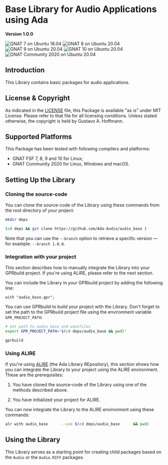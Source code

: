 Base Library for Audio Applications using Ada
=============================================

**Version 1.0.0**

![GNAT 7 on Ubuntu 18.04](https://github.com/Ada-Audio/audio_base/workflows/GNAT%207%20on%20Ubuntu%2018.04/badge.svg)
![GNAT 8 on Ubuntu 20.04](https://github.com/Ada-Audio/audio_base/workflows/GNAT%208%20on%20Ubuntu%2020.04/badge.svg)
![GNAT 9 on Ubuntu 20.04](https://github.com/Ada-Audio/audio_base/workflows/GNAT%209%20on%20Ubuntu%2020.04/badge.svg)
![GNAT 10 on Ubuntu 20.04](https://github.com/Ada-Audio/audio_base/workflows/GNAT%2010%20on%20Ubuntu%2020.04/badge.svg)
![GNAT Community 2020 on Ubuntu 20.04](https://github.com/Ada-Audio/audio_base/workflows/GNAT%20Community%202020%20on%20Ubuntu%2020.04/badge.svg)


Introduction
------------

This Library contains basic packages for audio applications.


License & Copyright
-------------------

As indicated in the [LICENSE](LICENSE) file, this Package is available "as is"
under MIT License. Please refer to that file for all licensing conditions.
Unless stated otherwise, the copyright is held by Gustavo A. Hoffmann.


Supported Platforms
-------------------

This Package has been tested with following compilers and platforms:

- GNAT FSF 7, 8, 9 and 10 for Linux;
- GNAT Community 2020 for Linux, Windows and macOS.


Setting Up the Library
----------------------

### Cloning the source-code

You can clone the source-code of the Library using these commands from the root
directory of your project:

```sh
mkdir deps

(cd deps && git clone https://github.com/Ada-Audio/audio_base )
```

Note that you can use the `--branch` option to retrieve a specific version —
for example: `--branch 1.0.0`.

### Integration with your project

This section describes how to manually integrate the Library into your GPRbuild
project. If you're using ALIRE, please refer to the next section.

You can include the Library in your GPRbuild project by adding the following
line:

```
with "audio_base.gpr";
```

You can use GPRbuild to build your project with the Library. Don't forget
to set the path to the GPRbuild project file using the environment variable
`GPR_PROJECT_PATH`:


```sh
# Set path to audio_base and wavefiles
export GPR_PROJECT_PATH="$(cd deps/audio_base && pwd)"

gprbuild
```

### Using ALIRE

If you're using [ALIRE](https://alire.ada.dev) (the Ada LIbrary REpository),
this section shows how you can integrate the Library to your project using the
ALIRE environment. These are the prerequisites:

1. You have cloned the source-code of the Library using one of the methods
   described above.

2. You have initialized your project for ALIRE.

You can now integrate the Library to the ALIRE environment using these
commands:

```sh
alr with audio_base      --use $(cd deps/audio_base      && pwd)
```


Using the Library
-----------------

This Library serves as a starting point for creating child packages based on
the `Audio` or the `Audio.RIFF` packages.
